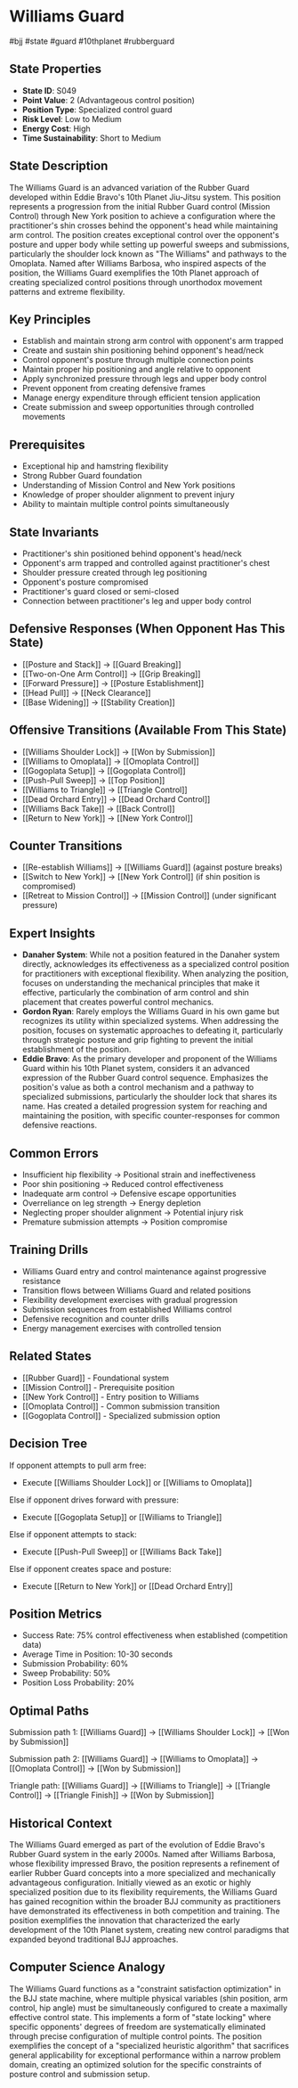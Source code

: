 # Williams Guard
#bjj #state #guard #10thplanet #rubberguard

## State Properties
- **State ID**: S049
- **Point Value**: 2 (Advantageous control position)
- **Position Type**: Specialized control guard
- **Risk Level**: Low to Medium
- **Energy Cost**: High
- **Time Sustainability**: Short to Medium

## State Description
The Williams Guard is an advanced variation of the Rubber Guard developed within Eddie Bravo's 10th Planet Jiu-Jitsu system. This position represents a progression from the initial Rubber Guard control (Mission Control) through New York position to achieve a configuration where the practitioner's shin crosses behind the opponent's head while maintaining arm control. The position creates exceptional control over the opponent's posture and upper body while setting up powerful sweeps and submissions, particularly the shoulder lock known as "The Williams" and pathways to the Omoplata. Named after Williams Barbosa, who inspired aspects of the position, the Williams Guard exemplifies the 10th Planet approach of creating specialized control positions through unorthodox movement patterns and extreme flexibility.

## Key Principles
- Establish and maintain strong arm control with opponent's arm trapped
- Create and sustain shin positioning behind opponent's head/neck
- Control opponent's posture through multiple connection points
- Maintain proper hip positioning and angle relative to opponent
- Apply synchronized pressure through legs and upper body control
- Prevent opponent from creating defensive frames
- Manage energy expenditure through efficient tension application
- Create submission and sweep opportunities through controlled movements

## Prerequisites
- Exceptional hip and hamstring flexibility
- Strong Rubber Guard foundation
- Understanding of Mission Control and New York positions
- Knowledge of proper shoulder alignment to prevent injury
- Ability to maintain multiple control points simultaneously

## State Invariants
- Practitioner's shin positioned behind opponent's head/neck
- Opponent's arm trapped and controlled against practitioner's chest
- Shoulder pressure created through leg positioning
- Opponent's posture compromised
- Practitioner's guard closed or semi-closed
- Connection between practitioner's leg and upper body control

## Defensive Responses (When Opponent Has This State)
- [[Posture and Stack]] → [[Guard Breaking]]
- [[Two-on-One Arm Control]] → [[Grip Breaking]]
- [[Forward Pressure]] → [[Posture Establishment]]
- [[Head Pull]] → [[Neck Clearance]]
- [[Base Widening]] → [[Stability Creation]]

## Offensive Transitions (Available From This State)
- [[Williams Shoulder Lock]] → [[Won by Submission]]
- [[Williams to Omoplata]] → [[Omoplata Control]]
- [[Gogoplata Setup]] → [[Gogoplata Control]]
- [[Push-Pull Sweep]] → [[Top Position]]
- [[Williams to Triangle]] → [[Triangle Control]]
- [[Dead Orchard Entry]] → [[Dead Orchard Control]]
- [[Williams Back Take]] → [[Back Control]]
- [[Return to New York]] → [[New York Control]]

## Counter Transitions
- [[Re-establish Williams]] → [[Williams Guard]] (against posture breaks)
- [[Switch to New York]] → [[New York Control]] (if shin position is compromised)
- [[Retreat to Mission Control]] → [[Mission Control]] (under significant pressure)

## Expert Insights
- **Danaher System**: While not a position featured in the Danaher system directly, acknowledges its effectiveness as a specialized control position for practitioners with exceptional flexibility. When analyzing the position, focuses on understanding the mechanical principles that make it effective, particularly the combination of arm control and shin placement that creates powerful control mechanics.
- **Gordon Ryan**: Rarely employs the Williams Guard in his own game but recognizes its utility within specialized systems. When addressing the position, focuses on systematic approaches to defeating it, particularly through strategic posture and grip fighting to prevent the initial establishment of the position.
- **Eddie Bravo**: As the primary developer and proponent of the Williams Guard within his 10th Planet system, considers it an advanced expression of the Rubber Guard control sequence. Emphasizes the position's value as both a control mechanism and a pathway to specialized submissions, particularly the shoulder lock that shares its name. Has created a detailed progression system for reaching and maintaining the position, with specific counter-responses for common defensive reactions.

## Common Errors
- Insufficient hip flexibility → Positional strain and ineffectiveness
- Poor shin positioning → Reduced control effectiveness
- Inadequate arm control → Defensive escape opportunities
- Overreliance on leg strength → Energy depletion
- Neglecting proper shoulder alignment → Potential injury risk
- Premature submission attempts → Position compromise

## Training Drills
- Williams Guard entry and control maintenance against progressive resistance
- Transition flows between Williams Guard and related positions
- Flexibility development exercises with gradual progression
- Submission sequences from established Williams control
- Defensive recognition and counter drills
- Energy management exercises with controlled tension

## Related States
- [[Rubber Guard]] - Foundational system
- [[Mission Control]] - Prerequisite position
- [[New York Control]] - Entry position to Williams
- [[Omoplata Control]] - Common submission transition
- [[Gogoplata Control]] - Specialized submission option

## Decision Tree
If opponent attempts to pull arm free:
- Execute [[Williams Shoulder Lock]] or [[Williams to Omoplata]]

Else if opponent drives forward with pressure:
- Execute [[Gogoplata Setup]] or [[Williams to Triangle]]

Else if opponent attempts to stack:
- Execute [[Push-Pull Sweep]] or [[Williams Back Take]]

Else if opponent creates space and posture:
- Execute [[Return to New York]] or [[Dead Orchard Entry]]

## Position Metrics
- Success Rate: 75% control effectiveness when established (competition data)
- Average Time in Position: 10-30 seconds
- Submission Probability: 60%
- Sweep Probability: 50%
- Position Loss Probability: 20%

## Optimal Paths
Submission path 1:
[[Williams Guard]] → [[Williams Shoulder Lock]] → [[Won by Submission]]

Submission path 2:
[[Williams Guard]] → [[Williams to Omoplata]] → [[Omoplata Control]] → [[Won by Submission]]

Triangle path:
[[Williams Guard]] → [[Williams to Triangle]] → [[Triangle Control]] → [[Triangle Finish]] → [[Won by Submission]]

## Historical Context
The Williams Guard emerged as part of the evolution of Eddie Bravo's Rubber Guard system in the early 2000s. Named after Williams Barbosa, whose flexibility impressed Bravo, the position represents a refinement of earlier Rubber Guard concepts into a more specialized and mechanically advantageous configuration. Initially viewed as an exotic or highly specialized position due to its flexibility requirements, the Williams Guard has gained recognition within the broader BJJ community as practitioners have demonstrated its effectiveness in both competition and training. The position exemplifies the innovation that characterized the early development of the 10th Planet system, creating new control paradigms that expanded beyond traditional BJJ approaches.

## Computer Science Analogy
The Williams Guard functions as a "constraint satisfaction optimization" in the BJJ state machine, where multiple physical variables (shin position, arm control, hip angle) must be simultaneously configured to create a maximally effective control state. This implements a form of "state locking" where specific opponents' degrees of freedom are systematically eliminated through precise configuration of multiple control points. The position exemplifies the concept of a "specialized heuristic algorithm" that sacrifices general applicability for exceptional performance within a narrow problem domain, creating an optimized solution for the specific constraints of posture control and submission setup.
